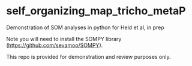 # self_organizing_map_tricho_metaP
Demonstration of SOM analyses in python for Held et al, in prep

Note you will need to install the SOMPY library (https://github.com/sevamoo/SOMPY).

This repo is provided for demonstration and review purposes only.
